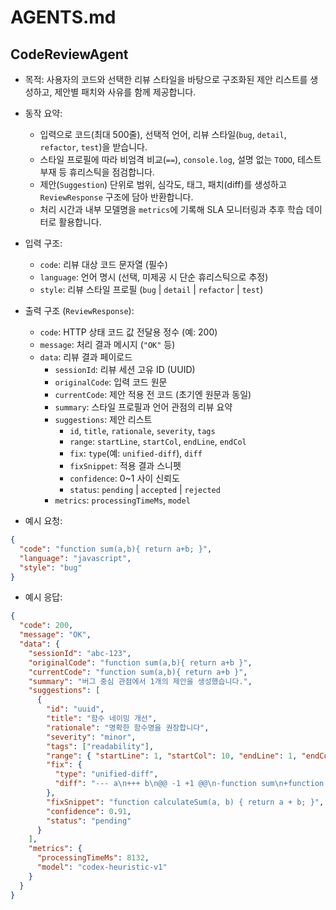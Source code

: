 # AGENTS.md

## CodeReviewAgent
- 목적: 사용자의 코드와 선택한 리뷰 스타일을 바탕으로 구조화된 제안 리스트를 생성하고, 제안별 패치와 사유를 함께 제공합니다.
- 동작 요약:
  - 입력으로 코드(최대 500줄), 선택적 언어, 리뷰 스타일(`bug`, `detail`, `refactor`, `test`)을 받습니다.
  - 스타일 프로필에 따라 비엄격 비교(`==`), `console.log`, 설명 없는 `TODO`, 테스트 부재 등 휴리스틱을 점검합니다.
  - 제안(`Suggestion`) 단위로 범위, 심각도, 태그, 패치(diff)를 생성하고 `ReviewResponse` 구조에 담아 반환합니다.
  - 처리 시간과 내부 모델명을 `metrics`에 기록해 SLA 모니터링과 추후 학습 데이터로 활용합니다.

- 입력 구조:
  - `code`: 리뷰 대상 코드 문자열 (필수)
  - `language`: 언어 명시 (선택, 미제공 시 단순 휴리스틱으로 추정)
  - `style`: 리뷰 스타일 프로필 (`bug` | `detail` | `refactor` | `test`)

- 출력 구조 (`ReviewResponse`):
  - `code`: HTTP 상태 코드 값 전달용 정수 (예: 200)
  - `message`: 처리 결과 메시지 (`"OK"` 등)
  - `data`: 리뷰 결과 페이로드
    - `sessionId`: 리뷰 세션 고유 ID (UUID)
    - `originalCode`: 입력 코드 원문
    - `currentCode`: 제안 적용 전 코드 (초기엔 원문과 동일)
    - `summary`: 스타일 프로필과 언어 관점의 리뷰 요약
    - `suggestions`: 제안 리스트
      - `id`, `title`, `rationale`, `severity`, `tags`
      - `range`: `startLine`, `startCol`, `endLine`, `endCol`
      - `fix`: `type`(예: `unified-diff`), `diff`
      - `fixSnippet`: 적용 결과 스니펫
      - `confidence`: 0~1 사이 신뢰도
      - `status`: `pending` | `accepted` | `rejected`
    - `metrics`: `processingTimeMs`, `model`

- 예시 요청:
```json
{
  "code": "function sum(a,b){ return a+b; }",
  "language": "javascript",
  "style": "bug"
}
```

- 예시 응답:
```json
{
  "code": 200,
  "message": "OK",
  "data": {
    "sessionId": "abc-123",
    "originalCode": "function sum(a,b){ return a+b }",
    "currentCode": "function sum(a,b){ return a+b }",
    "summary": "버그 중심 관점에서 1개의 제안을 생성했습니다.",
    "suggestions": [
      {
        "id": "uuid",
        "title": "함수 네이밍 개선",
        "rationale": "명확한 함수명을 권장합니다",
        "severity": "minor",
        "tags": ["readability"],
        "range": { "startLine": 1, "startCol": 10, "endLine": 1, "endCol": 13 },
        "fix": {
          "type": "unified-diff",
          "diff": "--- a\n+++ b\n@@ -1 +1 @@\n-function sum\n+function calculateSum"
        },
        "fixSnippet": "function calculateSum(a, b) { return a + b; }",
        "confidence": 0.91,
        "status": "pending"
      }
    ],
    "metrics": {
      "processingTimeMs": 8132,
      "model": "codex-heuristic-v1"
    }
  }
}
```
